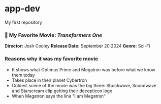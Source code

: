 # app-dev
My first repository

### 🎥 My Favorite Movie: *Transformers One*
**Director:** Josh Cooley
**Release Date:** September 20 2024
**Genre:** Sci-Fi

### Reasons why it was my favorite movie
- It shows what Optimus Prime and Megatron was before what we know them today
- Takes place in their planet Cybertron
- Coldest scene of the movie was the big three: Shockwave, Soundwave and Starscream clip getting their decepticon logo
- When Megatron says the line "I am Megatron"
